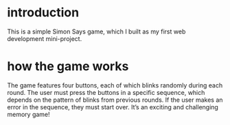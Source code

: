 # introduction
This is a simple Simon Says game, which I built as my first web development mini-project.

# how the game works
The game features four buttons, each of which blinks randomly during each round. The user must press the buttons in a specific sequence, which depends on the pattern of blinks from previous rounds.
If the user makes an error in the sequence, they must start over. It’s an exciting and challenging memory game! 
